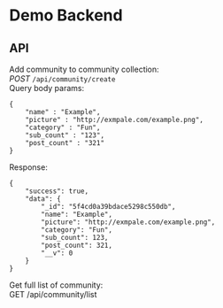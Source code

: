 # Demo Backend

## API

Add community to community collection:  
_POST_ `/api/community/create`  
Query body params:

```
{
    "name" : "Example",
    "picture" : "http://exmpale.com/example.png",
    "category" : "Fun",
    "sub_count" : "123",
    "post_count" : "321"
}
```

Response:

```
{
    "success": true,
    "data": {
        "_id": "5f4cd0a39bdace5298c550db",
        "name": "Example",
        "picture": "http://exmpale.com/example.png",
        "category": "Fun",
        "sub_count": 123,
        "post_count": 321,
        "__v": 0
    }
}
```

Get full list of community:  
GET /api/community/list
